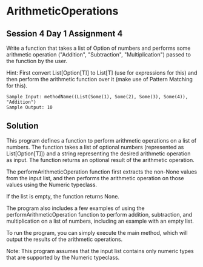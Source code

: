 # ArithmeticOperations
## Session 4 Day 1 Assignment 4

Write a function that takes a list of Option of numbers and performs some arithmetic operation ("Addition", "Subtraction", "Multiplication") passed to the function by the user.

Hint: First convert List[Option[T]] to List[T] (use for expressions for this) and then perform the arithmetic function over it (make use of Pattern Matching for this). 

    Sample Input: methodName((List(Some(1), Some(2), Some(3), Some(4)), "Addition")
    Sample Output: 10

## Solution

This program defines a function to perform arithmetic operations on a list of numbers. The function takes a list of optional numbers (represented as List[Option[T]]) and a string representing the desired arithmetic operation as input. The function returns an optional result of the arithmetic operation.

The performArithmeticOperation function first extracts the non-None values from the input list, and then performs the arithmetic operation on those values using the Numeric typeclass.

If the list is empty, the function returns None.

The program also includes a few examples of using the performArithmeticOperation function to perform addition, subtraction, and multiplication on a list of numbers, including an example with an empty list.

To run the program, you can simply execute the main method, which will output the results of the arithmetic operations.

Note: This program assumes that the input list contains only numeric types that are supported by the Numeric typeclass.


